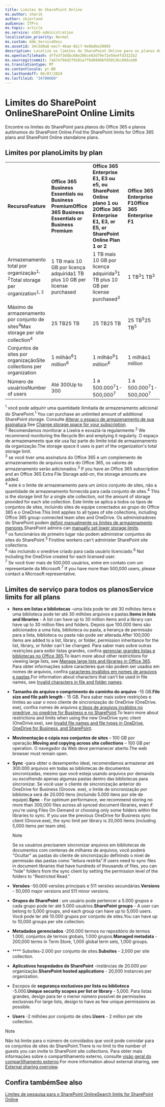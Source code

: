 ```yaml
---
title: Limites do SharePoint Online
ms.author: sharik
author: skjerland
audience: ITPro
ms.topic: article
ms.service: o365-administration
localization_priority: Normal
ms.custom: Adm_ServiceDesc
ms.assetid: 34c5d8a8-eec7-46ae-82c7-9e9bdbe39895
description: Localize os limites do SharePoint Online para os planos do Office 365 Enterprise e os planos autônomos.
ms.openlocfilehash: dffe3f3ddbc68e286ce03d79e72e56e4fd3322b2
ms.sourcegitcommit: 7a67ef94d2f9101a7f9d8989bfd5013bc89dce00
ms.translationtype: MT
ms.contentlocale: pt-BR
ms.lasthandoff: 06/07/2019
ms.locfileid: "34780660"
---
```

# <a name="sharepoint-online-limits"></a><span data-ttu-id="0e152-103">Limites do SharePoint Online</span><span class="sxs-lookup"><span data-stu-id="0e152-103">SharePoint Online Limits</span></span> 

<span data-ttu-id="0e152-104">Encontre os limites do SharePoint para planos do Office 365 e planos autônomos do SharePoint Online.</span><span class="sxs-lookup"><span data-stu-id="0e152-104">Find the SharePoint limits for Office 365 plans and SharePoint Online standalone plans.</span></span>
  
## <a name="limits-by-plan"></a><span data-ttu-id="0e152-105">Limites por plano</span><span class="sxs-lookup"><span data-stu-id="0e152-105">Limits by plan</span></span> 

|||||
|:-----|:-----|:-----|:-----|
|<span data-ttu-id="0e152-106">**Recurso**</span><span class="sxs-lookup"><span data-stu-id="0e152-106">**Feature**</span></span> <br/> |<span data-ttu-id="0e152-107">**Office 365 Business Essentials ou Business Premium**</span><span class="sxs-lookup"><span data-stu-id="0e152-107">**Office 365 Business Essentials or Business Premium**</span></span> <br/> |<span data-ttu-id="0e152-108">**Office 365 Enterprise E1, E3 ou e5, ou SharePoint Online plano 1 ou 2**</span><span class="sxs-lookup"><span data-stu-id="0e152-108">**Office 365 Enterprise E1, E3, or E5, or SharePoint Online Plan 1 or 2**</span></span> <br/> | <span data-ttu-id="0e152-109">**Office 365 Enterprise F1**</span><span class="sxs-lookup"><span data-stu-id="0e152-109">**Office 365 Enterprise F1**</span></span> <br/> |
|<span data-ttu-id="0e152-110">Armazenamento total por organização<sup>1, 2</sup></span><span class="sxs-lookup"><span data-stu-id="0e152-110">Total storage per organization<sup>1, 2</sup></span></span> <br/> |<span data-ttu-id="0e152-111">1 TB mais 10 GB por licença adquirida</span><span class="sxs-lookup"><span data-stu-id="0e152-111">1 TB plus 10 GB per license purchased</span></span>  <br/> |<span data-ttu-id="0e152-112">1 TB mais 10 GB por licença adquirida<sup>3</sup></span><span class="sxs-lookup"><span data-stu-id="0e152-112">1 TB plus 10 GB per license purchased<sup>3</sup></span></span> <br/> |<span data-ttu-id="0e152-113">1 TB<sup>3</sup></span><span class="sxs-lookup"><span data-stu-id="0e152-113">1 TB<sup>3</sup></span></span> <br/> |
|<span data-ttu-id="0e152-114">Máximo de armazenamento por conjunto de sites<sup>4</sup></span><span class="sxs-lookup"><span data-stu-id="0e152-114">Max storage per site collection<sup>4</sup></span></span><br/> |<span data-ttu-id="0e152-115">25 TB</span><span class="sxs-lookup"><span data-stu-id="0e152-115">25 TB</span></span> <br/> |<span data-ttu-id="0e152-116">25 TB</span><span class="sxs-lookup"><span data-stu-id="0e152-116">25 TB</span></span> <br/> |<span data-ttu-id="0e152-117">25 TB<sup>5</sup></span><span class="sxs-lookup"><span data-stu-id="0e152-117">25 TB<sup>5</sup></span></span> <br/> |
|<span data-ttu-id="0e152-118">Conjuntos de sites por organização</span><span class="sxs-lookup"><span data-stu-id="0e152-118">Site collections per organization</span></span>  <br/> |<span data-ttu-id="0e152-119">1 milhão<sup>6</sup></span><span class="sxs-lookup"><span data-stu-id="0e152-119">1 million<sup>6</sup></span></span> <br/> |<span data-ttu-id="0e152-120">1 milhão<sup>6</sup></span><span class="sxs-lookup"><span data-stu-id="0e152-120">1 million<sup>6</sup></span></span> <br/> |<span data-ttu-id="0e152-121">1 milhão</span><span class="sxs-lookup"><span data-stu-id="0e152-121">1 million</span></span><br/> |
|<span data-ttu-id="0e152-122">Número de usuários</span><span class="sxs-lookup"><span data-stu-id="0e152-122">Number of users</span></span>  <br/> |<span data-ttu-id="0e152-123">Até 300</span><span class="sxs-lookup"><span data-stu-id="0e152-123">Up to 300</span></span>  <br/> |<span data-ttu-id="0e152-124">1 a 500.000<sup>7</sup></span><span class="sxs-lookup"><span data-stu-id="0e152-124">1- 500,000<sup>7</sup></span></span> <br/> |<span data-ttu-id="0e152-125">1 a 500.000<sup>7</sup></span><span class="sxs-lookup"><span data-stu-id="0e152-125">1- 500,000<sup>7</sup></span></span> <br/> |
   
<span data-ttu-id="0e152-126"><sup>1</sup> você pode adquirir uma quantidade ilimitada de armazenamento adicional do SharePoint.</span><span class="sxs-lookup"><span data-stu-id="0e152-126"><sup>1</sup> You can purchase an unlimited amount of additional SharePoint storage.</span></span> <span data-ttu-id="0e152-127">Consulte [Alterar o espaço de armazenamento de sua assinatura](https://docs.microsoft.com/office365/admin/subscriptions-and-billing/add-storage-space).</span><span class="sxs-lookup"><span data-stu-id="0e152-127">See [Change storage space for your subscription](https://docs.microsoft.com/office365/admin/subscriptions-and-billing/add-storage-space).</span></span> 
<br/><span data-ttu-id="0e152-128"><sup>2</sup> Recomendamos monitorar a Lixeira e esvaziá-la regularmente.</span><span class="sxs-lookup"><span data-stu-id="0e152-128"><sup>2</sup> We recommend monitoring the Recycle Bin and emptying it regularly.</span></span> <span data-ttu-id="0e152-129">O espaço de armazenamento que ele usa faz parte do limite total de armazenamento da organização.</span><span class="sxs-lookup"><span data-stu-id="0e152-129">The storage space it uses is part of the organization's total storage limit.</span></span> 
<br/> <span data-ttu-id="0e152-130"><sup>3</sup> se você tiver uma assinatura do Office 365 e um complemento de armazenamento de arquivos extra do Office 365, os valores de armazenamento serão adicionados.</span><span class="sxs-lookup"><span data-stu-id="0e152-130"><sup>3</sup> If you have an Office 365 subscription and an Office 365 Extra File Storage add-on, the storage amounts are added.</span></span> 
<br/> <span data-ttu-id="0e152-131"><sup>4</sup> este é o limite de armazenamento para um único conjunto de sites, não a quantidade de armazenamento fornecida para cada conjunto de sites.</span><span class="sxs-lookup"><span data-stu-id="0e152-131"><sup>4</sup> This is the storage limit for a single site collection, not the amount of storage provided for each site collection.</span></span> <span data-ttu-id="0e152-132">Este limite se aplica a todos os tipos de conjuntos de sites, incluindo sites de equipe conectados ao grupo do Office 365 e o OneDrive.</span><span class="sxs-lookup"><span data-stu-id="0e152-132">This limit applies to all types of site collections, including Office 365 group-connected team sites and OneDrive.</span></span> <span data-ttu-id="0e152-133">Os administradores do SharePoint podem [definir manualmente os limites de armazenamento menores](https://docs.microsoft.com/sharepoint/manage-site-collection-storage-limits).</span><span class="sxs-lookup"><span data-stu-id="0e152-133">SharePoint admins can [manually set lower storage limits](https://docs.microsoft.com/sharepoint/manage-site-collection-storage-limits).</span></span> 
<br/> <span data-ttu-id="0e152-134"><sup>5</sup> os funcionários de primeiro lugar não podem administrar conjuntos de sites do SharePoint.</span><span class="sxs-lookup"><span data-stu-id="0e152-134"><sup>5</sup> Firstline workers can't administer SharePoint site collections.</span></span> 
<br/> <span data-ttu-id="0e152-135"><sup>6</sup> não incluindo o onedrive criado para cada usuário licenciado.</span><span class="sxs-lookup"><span data-stu-id="0e152-135"><sup>6</sup> Not including the OneDrive created for each licensed user.</span></span> 
<br/> <span data-ttu-id="0e152-136"><sup>7</sup> Se você tiver mais de 500.000 usuários, entre em contato com um representante da Microsoft.</span><span class="sxs-lookup"><span data-stu-id="0e152-136"><sup>7</sup> If you have more than 500,000 users, please contact a Microsoft representative.</span></span> 
  
## <a name="service-limits-for-all-plans"></a><span data-ttu-id="0e152-137">Limites de serviço para todos os planos</span><span class="sxs-lookup"><span data-stu-id="0e152-137">Service limits for all plans</span></span>

- <span data-ttu-id="0e152-138">**Itens em listas e bibliotecas** -uma lista pode ter até 30 milhões itens e uma biblioteca pode ter até 30 milhões arquivos e pastas.</span><span class="sxs-lookup"><span data-stu-id="0e152-138">**Items in lists and libraries** - A list can have up to 30 million items and a library can have up to 30 million files and folders.</span></span> <span data-ttu-id="0e152-139">Depois que 100.000 itens são adicionados a uma lista, biblioteca ou pasta, a herança de permissão para a lista, biblioteca ou pasta não pode ser alterada.</span><span class="sxs-lookup"><span data-stu-id="0e152-139">After 100,000 items are added to a list, library, or folder, permission inheritance for the list, library, or folder can't be changed.</span></span> <span data-ttu-id="0e152-140">Para saber mais sobre outras restrições para exibir listas grandes, confira [gerenciar grandes listas e bibliotecas no Office 365](https://support.office.com/article/b4038448-ec0e-49b7-b853-679d3d8fb784).</span><span class="sxs-lookup"><span data-stu-id="0e152-140">To learn more about other restrictions for viewing large lists, see [Manage large lists and libraries in Office 365](https://support.office.com/article/b4038448-ec0e-49b7-b853-679d3d8fb784).</span></span> <span data-ttu-id="0e152-141">Para obter informações sobre caracteres que não podem ser usados em nomes de arquivos, confira [caracteres inválidos em nomes de arquivos e pastas](https://support.office.com/article/64883a5d-228e-48f5-b3d2-eb39e07630fa).</span><span class="sxs-lookup"><span data-stu-id="0e152-141">For information about characters that can't be used in file names, see [Invalid characters in file and folder names](https://support.office.com/article/64883a5d-228e-48f5-b3d2-eb39e07630fa).</span></span>

- <span data-ttu-id="0e152-142">**Tamanho do arquivo e comprimento do caminho do arquivo** -15 GB.</span><span class="sxs-lookup"><span data-stu-id="0e152-142">**File size and file path length** - 15 GB.</span></span> <span data-ttu-id="0e152-143">Para saber mais sobre restrições e limites ao usar o novo cliente de sincronização do OneDrive (OneDrive. exe), confira nomes de arquivos [e tipos de arquivos inválidos no onedrive, no onedrive for Business e no SharePoint](https://support.office.com/article/64883a5d-228e-48f5-b3d2-eb39e07630fa).</span><span class="sxs-lookup"><span data-stu-id="0e152-143">To learn more about restrictions and limits when using the new OneDrive sync client (OneDrive.exe), see [Invalid file names and file types in OneDrive, OneDrive for Business, and SharePoint](https://support.office.com/article/64883a5d-228e-48f5-b3d2-eb39e07630fa).</span></span>

- <span data-ttu-id="0e152-144">**Movimentação e cópia nos conjuntos de sites** – 100 GB por operação.</span><span class="sxs-lookup"><span data-stu-id="0e152-144">**Moving and copying across site collections** – 100 GB per operation.</span></span> <span data-ttu-id="0e152-145">O navegador da Web deve permanecer aberto.</span><span class="sxs-lookup"><span data-stu-id="0e152-145">The web browser must remain open.</span></span>

- <span data-ttu-id="0e152-146">**Sync** -para obter o desempenho ideal, recomendamos armazenar até 300.000 arquivos em todas as bibliotecas de documentos sincronizadas, mesmo que você esteja usando arquivos por demanda ou escolhendo apenas algumas pastas dentro das bibliotecas para sincronizar. Se você usar o cliente de sincronização anterior do OneDrive for Business (Groove. exe), o limite de sincronização por biblioteca será de 20.000 itens (incluindo 5.000 itens por site de equipe).</span><span class="sxs-lookup"><span data-stu-id="0e152-146">**Sync** - For optimum performance, we recommend storing no more than 300,000 files across all synced document libraries, even if you're using Files On-Demand or choosing only some folders within the libraries to sync. If you use the previous OneDrive for Business sync client (Groove.exe), the sync limit per library is 20,000 items (including 5,000 items per team site).</span></span>

    > [!NOTE]
    > <span data-ttu-id="0e152-147">Se os usuários precisarem sincronizar arquivos em bibliotecas de documentos com centenas de milhares de arquivos, você poderá "Ocultar" as pastas do cliente de sincronização definindo o nível de permissão das pastas como "leitura restrita".</span><span class="sxs-lookup"><span data-stu-id="0e152-147">If users need to sync files in document libraries that have hundreds of thousands of files, you can "hide" folders from the sync client by setting the permission level of the folders to "Restricted Read."</span></span> 

- <span data-ttu-id="0e152-148">**Versões** -50.000 versões principais e 511 versões secundárias.</span><span class="sxs-lookup"><span data-stu-id="0e152-148">**Versions** - 50,000 major versions and 511 minor versions.</span></span>

- <span data-ttu-id="0e152-149">**Grupos do SharePoint** : um usuário pode pertencer a 5.000 grupos e cada grupo pode ter até 5.000 usuários.</span><span class="sxs-lookup"><span data-stu-id="0e152-149">**SharePoint groups** - A user can belong to 5,000 groups, and each group can have up to 5,000 users.</span></span> <span data-ttu-id="0e152-150">Você pode ter até 10.000 grupos por conjunto de sites.</span><span class="sxs-lookup"><span data-stu-id="0e152-150">You can have up to 10,000 groups per site collection.</span></span>

- <span data-ttu-id="0e152-151">**Metadados gerenciados** -200.000 termos no repositório de termos 1.000, conjuntos de termos globais, 1.000 grupos.</span><span class="sxs-lookup"><span data-stu-id="0e152-151">**Managed metadata** - 200,000 terms in Term Store, 1,000 global term sets, 1,000 groups.</span></span>

- <span data-ttu-id="0e152-152">\*\*\*\* Subsites-2.000 por conjunto de sites.</span><span class="sxs-lookup"><span data-stu-id="0e152-152">**Subsites** - 2,000 per site collection.</span></span>

- <span data-ttu-id="0e152-153">**Aplicativos hospedados do SharePoint** -instâncias de 20.000 por organização.</span><span class="sxs-lookup"><span data-stu-id="0e152-153">**SharePoint hosted applications** - 20,000 instances per organization.</span></span>

- <span data-ttu-id="0e152-154">Escopos de **segurança exclusivos por lista ou biblioteca** -5.000.</span><span class="sxs-lookup"><span data-stu-id="0e152-154">**Unique security scopes per list or library** - 5,000.</span></span> <span data-ttu-id="0e152-155">Para listas grandes, design para ter o menor número possível de permissões exclusivas.</span><span class="sxs-lookup"><span data-stu-id="0e152-155">For large lists, design to have as few unique permissions as possible.</span></span>

- <span data-ttu-id="0e152-156">**Users** -2 milhões por conjunto de sites.</span><span class="sxs-lookup"><span data-stu-id="0e152-156">**Users** - 2 million per site collection.</span></span>

> [!NOTE]
> <span data-ttu-id="0e152-157">Não há limite para o número de convidados que você pode convidar para os conjuntos de sites do SharePoint.</span><span class="sxs-lookup"><span data-stu-id="0e152-157">There is no limit to the number of guests you can invite to SharePoint site collections.</span></span> <span data-ttu-id="0e152-158">Para obter mais informações sobre o compartilhamento externo, consulte [visão geral do compartilhamento externo](https://docs.microsoft.com/sharepoint/external-sharing-overview).</span><span class="sxs-lookup"><span data-stu-id="0e152-158">For more information about external sharing, see [External sharing overview](https://docs.microsoft.com/sharepoint/external-sharing-overview).</span></span>

## <a name="see-also"></a><span data-ttu-id="0e152-159">Confira também</span><span class="sxs-lookup"><span data-stu-id="0e152-159">See also</span></span>

[<span data-ttu-id="0e152-160">Limites de pesquisa para o SharePoint Online</span><span class="sxs-lookup"><span data-stu-id="0e152-160">Search limits for SharePoint Online</span></span>](https://docs.microsoft.com/sharepoint/search-limits)
